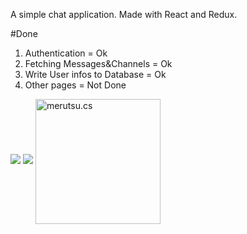 

A simple chat application. Made with React and Redux.

#Done
  1. Authentication = Ok
  2. Fetching Messages&Channels = Ok
  3. Write User infos to Database = Ok
  4. Other pages = Not Done
<img src="https://user-images.githubusercontent.com/38283518/110043990-bd03c880-7d8b-11eb-854e-becd32cce04a.png"/>

<img src="https://user-images.githubusercontent.com/38283518/110043682-30f1a100-7d8b-11eb-88de-1431bc442de7.png"/>
<img align="center" src="https://user-images.githubusercontent.com/38283518/110043718-41098080-7d8b-11eb-8aed-b3f76fdbc4f8.png" alt="merutsu.cs" height="200" width="auto" />
